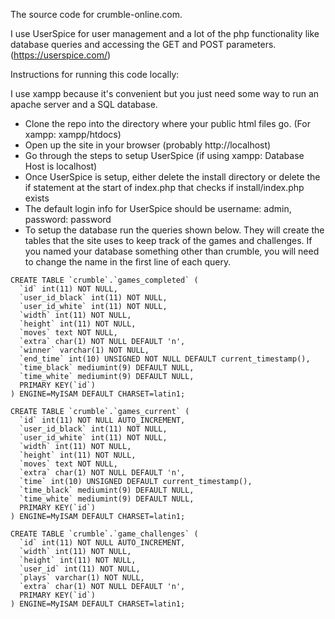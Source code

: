 The source code for crumble-online.com.


I use UserSpice for user management and a lot of the php functionality like database queries and accessing 
the GET and POST parameters. (https://userspice.com/)



Instructions for running this code locally:

I use xampp because it's convenient but you just need some way to run an apache server and a SQL database.

- Clone the repo into the directory where your public html files go. (For xampp: xampp/htdocs)
- Open up the site in your browser (probably http://localhost)
- Go through the steps to setup UserSpice (if using xampp: Database Host is localhost)
- Once UserSpice is setup, either delete the install directory or delete the if statement at the start of index.php that checks if install/index.php exists
- The default login info for UserSpice should be username: admin, password: password
- To setup the database run the queries shown below. They will create the tables that the site uses to keep
track of the games and challenges. If you named your database something other than crumble, you will need
to change the name in the first line of each query.

```
CREATE TABLE `crumble`.`games_completed` (
  `id` int(11) NOT NULL,
  `user_id_black` int(11) NOT NULL,
  `user_id_white` int(11) NOT NULL,
  `width` int(11) NOT NULL,
  `height` int(11) NOT NULL,
  `moves` text NOT NULL,
  `extra` char(1) NOT NULL DEFAULT 'n',
  `winner` varchar(1) NOT NULL,
  `end_time` int(10) UNSIGNED NOT NULL DEFAULT current_timestamp(),
  `time_black` mediumint(9) DEFAULT NULL,
  `time_white` mediumint(9) DEFAULT NULL,
  PRIMARY KEY(`id`)
) ENGINE=MyISAM DEFAULT CHARSET=latin1;

CREATE TABLE `crumble`.`games_current` (
  `id` int(11) NOT NULL AUTO_INCREMENT,
  `user_id_black` int(11) NOT NULL,
  `user_id_white` int(11) NOT NULL,
  `width` int(11) NOT NULL,
  `height` int(11) NOT NULL,
  `moves` text NOT NULL,
  `extra` char(1) NOT NULL DEFAULT 'n',
  `time` int(10) UNSIGNED DEFAULT current_timestamp(),
  `time_black` mediumint(9) DEFAULT NULL,
  `time_white` mediumint(9) DEFAULT NULL,
  PRIMARY KEY(`id`)
) ENGINE=MyISAM DEFAULT CHARSET=latin1;

CREATE TABLE `crumble`.`game_challenges` (
  `id` int(11) NOT NULL AUTO_INCREMENT,
  `width` int(11) NOT NULL,
  `height` int(11) NOT NULL,
  `user_id` int(11) NOT NULL,
  `plays` varchar(1) NOT NULL,
  `extra` char(1) NOT NULL DEFAULT 'n',
  PRIMARY KEY(`id`)
) ENGINE=MyISAM DEFAULT CHARSET=latin1;
```


